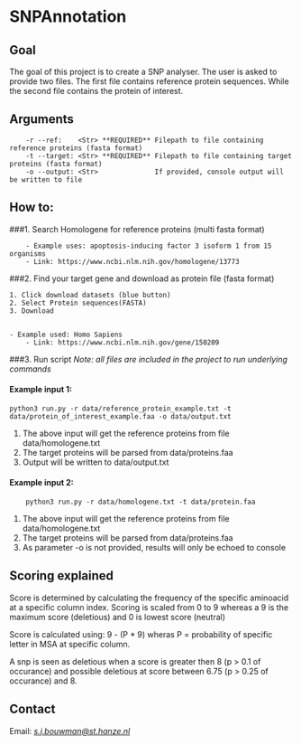 # SNPAnnotation

## Goal
The goal of this project is to create a SNP analyser.
The user is asked to provide two files. The first file contains reference protein sequences. 
While the second file contains the protein of interest. 


## Arguments
        -r --ref:    <Str> **REQUIRED** Filepath to file containing reference proteins (fasta format)
        -t --target: <Str> **REQUIRED** Filepath to file containing target proteins (fasta format)
        -o --output: <Str>              If provided, console output will be written to file

## How to:
###1. Search Homologene for reference proteins (multi fasta format)

        - Example uses: apoptosis-inducing factor 3 isoform 1 from 15 organisms
        - Link: https://www.ncbi.nlm.nih.gov/homologene/13773
        
###2. Find your target gene and download as protein file (fasta format)
    
    
    1. Click download datasets (blue button)
    2. Select Protein sequences(FASTA)
    3. Download
    
    
    - Example used: Homo Sapiens
        - Link: https://www.ncbi.nlm.nih.gov/gene/150209

###3. Run script
*Note: all files are included in the project to run underlying commands*
#### Example input 1:
    python3 run.py -r data/reference_protein_example.txt -t data/protein_of_interest_example.faa -o data/output.txt
1. The above input will get the reference proteins from file data/homologene.txt
2. The target proteins will be parsed from data/proteins.faa
3. Output will be written to data/output.txt

#### Example input 2:
        python3 run.py -r data/homologene.txt -t data/protein.faa
1. The above input will get the reference proteins from file data/homologene.txt
2. The target proteins will be parsed from data/proteins.faa
3. As parameter -o is not provided, results will only be echoed to console        
        
## Scoring explained
Score is determined by calculating the frequency of 
the specific aminoacid at a specific column index.
Scoring is scaled from 0 to 9 whereas a 9 is the 
maximum score (deletious) and 0 is lowest score (neutral)

Score is calculated using: 9 - (P * 9)
wheras P = probability of specific letter in MSA at specific column.

A snp is seen as deletious when a score is greater then 8 (p > 0.1 of occurance) 
and possible deletious at score between 6.75 (p > 0.25 of occurance) and 8.

## Contact
Email: *s.j.bouwman@st.hanze.nl*



